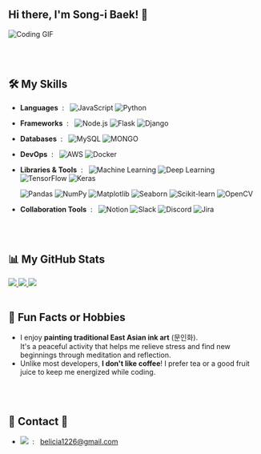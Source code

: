 ## Hi there, I'm Song-i Baek! 👋

<!--
**carpe-horas/carpe-horas** is a ✨ _special_ ✨ repository because its `README.md` (this file) appears on your GitHub profile.

Here are some ideas to get you started:

- 🔭 I’m currently working on ...
- 🌱 I’m currently learning ...
- 👯 I’m looking to collaborate on ...
- 🤔 I’m looking for help with ...
- 💬 Ask me about ...
- 📫 How to reach me: ...
- 😄 Pronouns: ...
- ⚡ Fun fact: ...
-->

![Coding GIF](https://media.giphy.com/media/L1R1tvI9svkIWwpVYr/giphy.gif)


<!--![JavaScript](https://img.shields.io/badge/-JavaScript-F7DF1E?logo=javascript&logoColor=black)-->

<br><br>
## 🛠️ My Skills
- **Languages** &nbsp;: &nbsp;
  ![JavaScript](https://img.shields.io/badge/-JavaScript-F7DF1E?logo=javascript&logoColor=black)
   <!--![Java](https://img.shields.io/badge/-Java-007396?logo=java&logoColor=white)-->
  ![Python](https://img.shields.io/badge/-Python-00B3E0?logo=python&logoColor=white)
 <!-- ![TypeScript](https://img.shields.io/badge/-TypeScript-3178C6?logo=typescript&logoColor=white)-->
 
- **Frameworks** &nbsp;: &nbsp;
  ![Node.js](https://img.shields.io/badge/-Node.js-339933?logo=node.js&logoColor=white)
  ![Flask](https://img.shields.io/badge/-Flask-FF6347?logo=flask&logoColor=white)
  ![Django](https://img.shields.io/badge/-Django-FD415E?logo=django&logoColor=white)
  <!--![NestJS](https://img.shields.io/badge/-NestJS-E0234E?logo=nestjs&logoColor=white)
  ![Express](https://img.shields.io/badge/-Express-000000?logo=express&logoColor=white)-->
  <!--![Springboot](https://img.shields.io/badge/-Springboot-6DB33F?logo=springboot&logoColor=white)-->
  
- **Databases** &nbsp;: &nbsp;
  ![MySQL](https://img.shields.io/badge/-MySQL-58A616?logo=mysql&logoColor=white)
  ![MONGO](https://img.shields.io/badge/-Mongo-00C4CC?logo=mysql&logoColor=white)
   <!--![Prisma](https://img.shields.io/badge/-Prisma-2D3748?logo=prisma&logoColor=white)-->
  
- **DevOps** &nbsp;: &nbsp;
  ![AWS](https://img.shields.io/badge/-AWS-FF5100?logo=amazon-aws&logoColor=white)
  ![Docker](https://img.shields.io/badge/-Docker-2496ED?logo=docker&logoColor=white)

- **Libraries & Tools** &nbsp;: &nbsp;
  ![Machine Learning](https://img.shields.io/badge/-Machine%20Learning-E40046?logo=machinelearning&logoColor=white)
  ![Deep Learning](https://img.shields.io/badge/-Deep%20Learning-764ABC?logo=deeplearning&logoColor=white)
   ![TensorFlow](https://img.shields.io/badge/-TensorFlow-FF6F00?logo=tensorflow&logoColor=white)
  ![Keras](https://img.shields.io/badge/-Keras-D00000?logo=keras&logoColor=white)  

  ![Pandas](https://img.shields.io/badge/-Pandas-150458?logo=pandas&logoColor=white)
  ![NumPy](https://img.shields.io/badge/-NumPy-013243?logo=numpy&logoColor=white)
  ![Matplotlib](https://img.shields.io/badge/-Matplotlib-11557C?logo=python&logoColor=white)
  ![Seaborn](https://img.shields.io/badge/-Seaborn-9C27B0?logo=python&logoColor=white)
  ![Scikit-learn](https://img.shields.io/badge/-Scikit--learn-F7931E?logo=scikitlearn&logoColor=white)
  ![OpenCV](https://img.shields.io/badge/-OpenCV-5C3EE8?logo=opencv&logoColor=white)

- **Collaboration Tools** &nbsp;: &nbsp;
  ![Notion](https://img.shields.io/badge/-Notion-000000?logo=notion&logoColor=white)
  ![Slack](https://img.shields.io/badge/-Slack-4A154B?logo=slack&logoColor=white)
  ![Discord](https://img.shields.io/badge/-Discord-5865F2?logo=discord&logoColor=white)
  ![Jira](https://img.shields.io/badge/-Jira-0052CC?logo=jira&logoColor=white)
  <!--![Confluence](https://img.shields.io/badge/-Confluence-172B4D?logo=confluence&logoColor=white)-->


<br><br>
## 📊 My GitHub Stats  <!--&nbsp;&nbsp;&nbsp;  [![Hits](https://hits.sh/github.com/carpe-horas.svg?style=plastic&label=visitors&color=dfb317)](https://hits.sh/github.com/carpe-horas/) --> 

<a href="#">
  <img src="https://github-readme-stats.vercel.app/api/top-langs/?username=carpe-horas&exclude_repo=carpe-horas.github.io&layout=compact&theme=tokyonight"/>
</a>
<!--
<a href="#">
  <img src="https://github-readme-stats.vercel.app/api/top-langs/?username=carpe-horas&exclude_repo=carpe-horas.github.io&layout=compact&hide=Jupyter%20Notebook&theme=tokyonight"/>
</a>
-->

<a href="#">
  <img src="https://github-readme-stats.vercel.app/api?username=carpe-horas&count_private=true&theme=monokai&show_icons=true&hide=issues,stars"/>
</a>

<a href="#">
  <img src="https://github-readme-activity-graph.vercel.app/graph?username=carpe-horas&theme=merko"/>
</a>
<br><br>



## 🎉 Fun Facts or Hobbies

- I enjoy **painting traditional East Asian ink art** (문인화).<br>
  It's a peaceful activity that helps me relieve stress and find new beginnings through meditation and reflection.
- Unlike most developers, **I don't like coffee**! I prefer tea or a good fruit juice to keep me energized while coding.


<br><br>
## 🌈 Contact 🌈
- <a href="mailto:belicia1226@gmail.com"><img src="https://img.shields.io/badge/Gmail-d14836?style=flat-square&logo=Gmail&logoColor=white&link=belicia1226@gmail.com"/></a> &nbsp;: &nbsp;
belicia1226@gmail.com


<br><br><br>  

<!--
[![Readme Card](https://github-readme-stats.vercel.app/api/pin/?username=carpe-horas&repo=github-readme-stats)](https://github.com/carpe-horas/github-readme-stats)
-->
